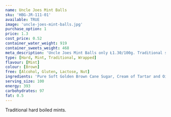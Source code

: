 ```yaml
---
name: Uncle Joes Mint Balls
sku: 'HBG-JR-111-01'
available: TRUE
image: 'uncle-joes-mint-balls.jpg'
purchase_option: 1
price: 1.3
cost_price: 0.52
container_water_weight: 919
container_sweets_weight: 468
meta_description: 'Uncle Joes Mint Balls only Ł1.30/100g. Traditional sweets and more at Humbugs Confectionery Store. Specialists in satisfying your sweet tooth!'
type: [Hard, Mint, Traditional, Wrapped]
flavour: [Mint]
colour: [Brown]
free: [Alcohol, Gluten, Lactose, Nut]
ingredients: 'Pure Soft Golden Brown Cane Sugar, Cream of Tartar and Oil of Peppermint.'
serving_size: 100
energy: 393
carbohydrates: 97
fat: 0.5
---
```

Traditional hard boiled mints.